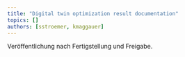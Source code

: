 ```yaml
---
title: "Digital twin optimization result documentation"
topics: []
authors: [sstroemer, kmaggauer]
---
```


Veröffentlichung nach Fertigstellung und Freigabe.
